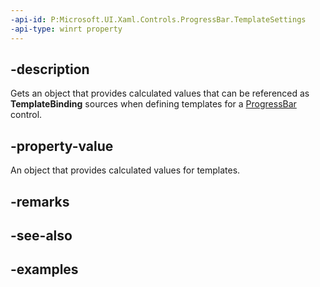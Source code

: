 ```yaml
---
-api-id: P:Microsoft.UI.Xaml.Controls.ProgressBar.TemplateSettings
-api-type: winrt property
---
```


## -description

Gets an object that provides calculated values that can be referenced as **TemplateBinding** sources when defining templates for a [ProgressBar](progressbar.md) control.

## -property-value

An object that provides calculated values for templates.

## -remarks

## -see-also

## -examples

